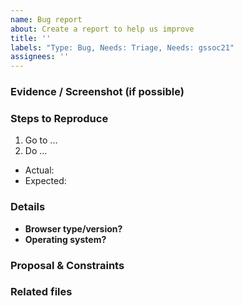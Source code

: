 ```yaml
---
name: Bug report
about: Create a report to help us improve
title: ''
labels: "Type: Bug, Needs: Triage, Needs: gssoc21"
assignees: ''
---
```



### Evidence / Screenshot (if possible)


### Steps to Reproduce
<!-- What steps caused you to find the bug? -->
1. Go to ...
2. Do ...

<!-- What actually happened after these steps? What did you expect to happen? -->
* Actual: 
* Expected: 

### Details

- **Browser type/version?** 
- **Operating system?** 
<!-- If not sure, put prod -->

### Proposal & Constraints
<!-- What is the proposed solution / implementation? Is there a precedent of this approach succeeding elsewhere? -->

### Related files
<!-- Files related to this issue; this is super useful for new contributors who might want to help! If you're not sure, leave this blank; a maintainer will add them. -->

